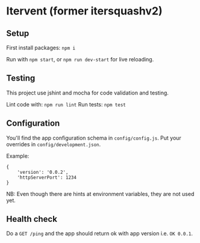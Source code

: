 # Itervent (former itersquashv2)




## Setup

First install packages: `npm i`

Run with `npm start`, or `npm run dev-start` for live reloading.

## Testing

This project use jshint and mocha for code validation and testing.

Lint code with: `npm run lint`
Run tests: `npm test`


## Configuration

You'll find the app configuration schema in `config/config.js`.
Put your overrides in `config/development.json`.

Example:
```
{
    'version': '0.0.2',
    'httpServerPort': 1234
}
```

NB: Even though there are hints at environment variables, they are not used yet.

## Health check

Do a `GET /ping` and the app should return ok with app version i.e. `OK 0.0.1`.
